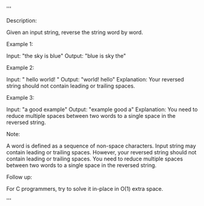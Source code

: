 '''

Description:

Given an input string, reverse the string word by word.

 

Example 1:

Input: "the sky is blue"
Output: "blue is sky the"



Example 2:

Input: "  hello world!  "
Output: "world! hello"
Explanation: Your reversed string should not contain leading or trailing spaces.



Example 3:

Input: "a good   example"
Output: "example good a"
Explanation: You need to reduce multiple spaces between two words to a single space in the reversed string.
 

Note:

A word is defined as a sequence of non-space characters.
Input string may contain leading or trailing spaces. However, your reversed string should not contain leading or trailing spaces.
You need to reduce multiple spaces between two words to a single space in the reversed string.
 

Follow up:

For C programmers, try to solve it in-place in O(1) extra space.

'''